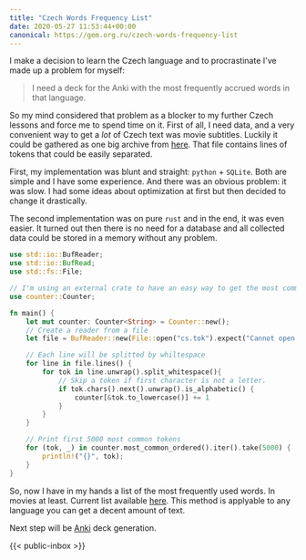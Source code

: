 ```yaml
---
title: "Czech Words Frequency List"
date: 2020-05-27 11:53:44+00:00
canonical: https://gem.org.ru/czech-words-frequency-list
---
```

 I make a decision to learn the Czech language and to procrastinate I've made up a problem for myself:

> I need a deck for the Anki with the most frequently accrued words in that language.

<!--more-->

So my mind considered that problem as a blocker to my further Czech lessons and force me to spend time on it.
First of all, I need data, and a very convenient way to get a *lot* of Czech text was movie subtitles. Luckily it could be gathered as one big archive from [here](https://object.pouta.csc.fi/OPUS-OpenSubtitles/v2018/mono/cs.tok.gz). That file contains lines of tokens that could be easily separated.

First, my implementation was blunt and straight: `python` + `SQLite`. Both are simple and I have some experience. And there was an obvious problem: it was slow. I had some ideas about optimization at first but then decided to change it drastically.

The second implementation was on pure `rust` and in the end, it was even easier. It turned out then there is no need for a database and all collected data could be stored in a memory without any problem.

```rust
use std::io::BufReader;
use std::io::BufRead;
use std::fs::File;

// I'm using an external crate to have an easy way to get the most common items.
use counter::Counter;

fn main() {
    let mut counter: Counter<String> = Counter::new();
    // Create a reader from a file
    let file = BufReader::new(File::open("cs.tok").expect("Cannot open file."));

    // Each line will be splitted by whiltespace
    for line in file.lines() {
        for tok in line.unwrap().split_whitespace(){
            // Skip a token if first character is not a letter.
            if tok.chars().next().unwrap().is_alphabetic() {
                counter[&tok.to_lowercase()] += 1
            }
        }
    }

    // Print first 5000 most common tokens
    for (tok, _) in counter.most_common_ordered().iter().take(5000) {
        println!("{}", tok);
    }
}
```

So, now I have in my hands a list of the most frequently used words. In movies at least. Current list available [here](/czfrq.tar.gz). This method is applyable to any language you can get a decent amount of text.

Next step will be [Anki](https://ankiweb.net/) deck generation.


 

 {{< public-inbox \>}}